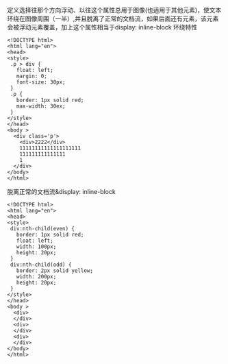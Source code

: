 定义选择往那个方向浮动、以往这个属性总用于图像(也适用于其他元素)，使文本环绕在图像周围（一半）,并且脱离了正常的文档流，如果后面还有元素，该元素会被浮动元素覆盖，加上这个属性相当于display: inline-block
环绕特性
```
<!DOCTYPE html>
<html lang="en">
<head>
<style>
 .p > div {
   float: left;
   margin: 0;
   font-size: 30px;
 }
 .p {
   border: 1px solid red;
   max-width: 30ex;
 }
</style>
</head>
<body >
  <div class='p'>
    <div>2222</div>
    11111111111111111111
    111111111111111
    1
  </div>
</body>
</html>
```
脱离正常的文档流&display: inline-block
```
<!DOCTYPE html>
<html lang="en">
<head>
<style>
 div:nth-child(even) {
   border: 1px solid red;
   float: left;
   width: 100px;
   height: 20px;
 }
 div:nth-child(odd) {
   border: 2px solid yellow;
   width: 200px;
   height: 20px;
 }
</style>
</head>
<body >
  <div>
  </div>
  <div>
  </div>
  <div>
  </div>
</body>
</html>

```
